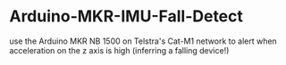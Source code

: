 # Arduino-MKR-IMU-Fall-Detect
use the Arduino MKR NB 1500 on Telstra's Cat-M1 network to alert when acceleration on the z axis is high (inferring a falling device!)

